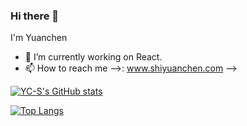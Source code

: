 ### Hi there 👋

I'm Yuanchen

- 🔭 I’m currently working on React.
- 📫 How to reach me -->: www.shiyuanchen.com
-->

[![YC-S's GitHub stats](https://github-readme-stats.vercel.app/api?username=YC-S&show_icons=true&hide=contribs,issues)](https://github.com/YC-S/github-readme-stats)

[![Top Langs](https://github-readme-stats.vercel.app/api/top-langs/?username=YC-S&hide=html&layout=compact)](https://github.com/YC-S/github-readme-stats)


